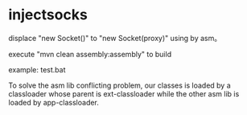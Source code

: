 # injectsocks
displace "new Socket()" to "new Socket(proxy)" using by asm。


execute "mvn clean assembly:assembly" to build

example: test.bat

To solve the asm lib conflicting problem, our classes is loaded by a classloader whose parent is ext-classloader while the other asm lib is loaded by app-classloader.

